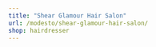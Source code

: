 ```yaml
---
title: "Shear Glamour Hair Salon"
url: /modesto/shear-glamour-hair-salon/
shop: hairdresser
---
```

